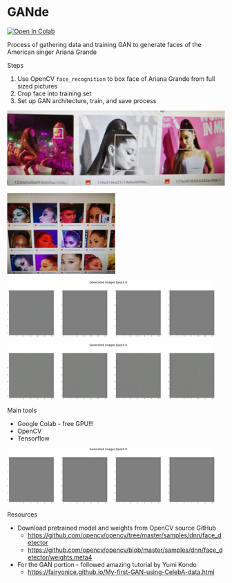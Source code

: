 # GANde

[![Open In Colab](https://colab.research.google.com/assets/colab-badge.svg)](https://colab.research.google.com/github/googlecolab/colabtools/blob/master/notebooks/colab-github-demo.ipynb)

Process of gathering data and training GAN to generate faces of the American singer Ariana Grande

Steps

1. Use OpenCV `face_recognition` to box face of Ariana Grande from full sized pictures
2. Crop face into training set
3. Set up GAN architecture, train, and save process

![OpenCV Face boxing](/GANde_facecrop_illustration/fullsized_box.jpeg)

<img src="/GANde_facecrop_illustration/facecrop_training_set.jpeg" alt="Facecrop training set" width="250">

![Example output 2](GANde_output_2_small.gif)

![Example output 3](GANde_output_3_small.gif)

Main tools

* Google Colab - free GPU!!!
* OpenCV
* Tensorflow

![Example output 4](GANde_output_4.gif)

Resources

* Download pretrained model and weights from OpenCV source GitHub
  * https://github.com/opencv/opencv/tree/master/samples/dnn/face_detector
  * https://github.com/opencv/opencv/blob/master/samples/dnn/face_detector/weights.meta4
* For the GAN portion - followed amazing tutorial by Yumi Kondo
  * https://fairyonice.github.io/My-first-GAN-using-CelebA-data.html
